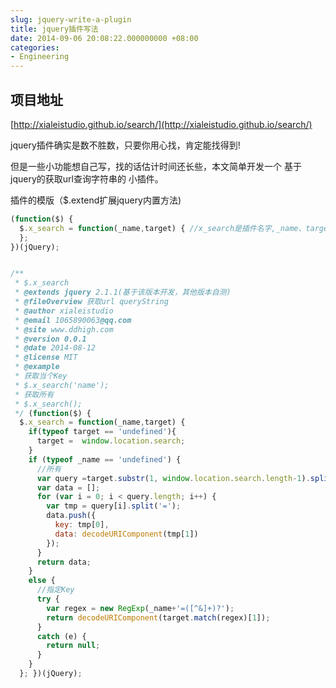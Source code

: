 ```yaml
---
slug: jquery-write-a-plugin
title: jquery插件写法
date: 2014-09-06 20:08:22.000000000 +08:00
categories:
- Engineering
---
```

## 项目地址
[http://xialeistudio.github.io/search/](http://xialeistudio.github.io/search/)

jquery插件确实是数不胜数，只要你用心找，肯定能找得到!

但是一些小功能想自己写，找的话估计时间还长些，本文简单开发一个 基于jquery的获取url查询字符串的 小插件。

插件的模版（$.extend扩展jquery内置方法)

```javascript
(function($) {
  $.x_search = function(_name,target) { //x_search是插件名字,_name、target是参数
  };
})(jQuery);
```

```javascript

/** 
 * $.x_search 
 * @extends jquery 2.1.1(基于该版本开发，其他版本自测) 
 * @fileOverview 获取url queryString 
 * @author xialeistudio 
 * @email 1065890063@qq.com 
 * @site www.ddhigh.com 
 * @version 0.0.1 
 * @date 2014-08-12 
 * @license MIT 
 * @example 
 * 获取当个Key 
 * $.x_search('name'); 
 * 获取所有 
 * $.x_search(); 
 */ (function($) { 
  $.x_search = function(_name,target) { 
    if(typeof target == 'undefined'){ 
      target =  window.location.search; 
    } 
    if (typeof _name == 'undefined') { 
      //所有 
      var query =target.substr(1, window.location.search.length-1).split('&'); 
      var data = []; 
      for (var i = 0; i < query.length; i++) { 
        var tmp = query[i].split('='); 
        data.push({ 
          key: tmp[0], 
          data: decodeURIComponent(tmp[1]) 
        }); 
      } 
      return data; 
    } 
    else { 
      //指定Key 
      try { 
        var regex = new RegExp(_name+'=([^&]+)?'); 
        return decodeURIComponent(target.match(regex)[1]); 
      } 
      catch (e) { 
        return null; 
      } 
    } 
  }; })(jQuery);
```
